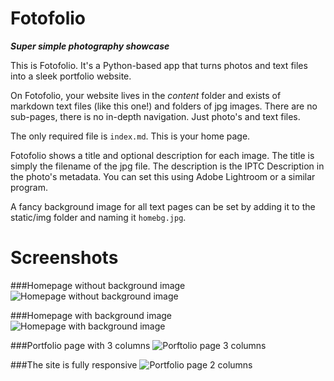 # Fotofolio
***Super simple photography showcase***

This is Fotofolio. It's a Python-based app that turns photos and text files into a sleek portfolio website. 



On Fotofolio, your website lives in the *content* folder and exists of markdown text files (like this one!) and folders of jpg images. There are no sub-pages, there is no in-depth navigation. Just photo's and text files.

The only required file is `index.md`. This is your home page.

Fotofolio shows a title and optional description for each image. The title is simply the filename of the jpg file. The description is the IPTC Description in the photo's metadata. You can set this using Adobe Lightroom or a similar program.

A fancy background image for all text pages can be set by adding it to the static/img folder and naming it `homebg.jpg`.

# Screenshots


###Homepage without background image
![Homepage without background image](https://i.imgur.com/KgEZeV2.png)

###Homepage with background image
![Homepage with background image](https://i.imgur.com/wW7bxtz.png)

###Portfolio page with 3 columns
![Porftolio page 3 columns](https://i.imgur.com/ScwG8mZ.jpg)

###The site is fully responsive
![Portfolio page 2 columns](https://i.imgur.com/ZhRlRj9.png)
